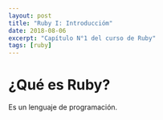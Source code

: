 ```yaml
---
layout: post
title: "Ruby I: Introduccióm"
date: 2018-08-06
excerpt: "Capítulo N°1 del curso de Ruby"
tags: [ruby]
---
```


# ¿Qué es Ruby?

Es un lenguaje de programación.
